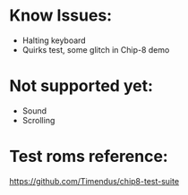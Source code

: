 # Know Issues:
- Halting keyboard
- Quirks test, some glitch in Chip-8 demo


# Not supported yet:
- Sound
- Scrolling

# Test roms reference:
https://github.com/Timendus/chip8-test-suite